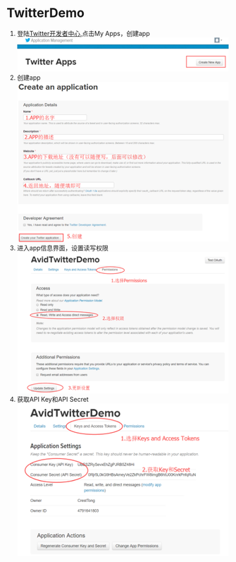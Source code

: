 # TwitterDemo

1. 登陆[Twitter开发者中心](https://dev.twitter.com/),点击My Apps，创建app![](pictures\开发者中心.png)
2. 创建app![](pictures\创建app.png)
3. 进入app信息界面，设置读写权限![](pictures/app信息界面.png)
4. 获取API Key和API Secret![](pictures\获取key和secret.png)

